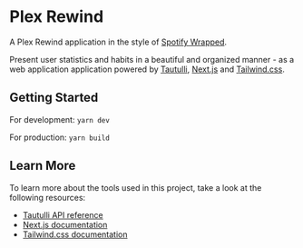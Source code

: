 # Plex Rewind

A Plex Rewind application in the style of [Spotify Wrapped](https://www.spotify.com/us/wrapped).

Present user statistics and habits in a beautiful and organized manner - as a web application application powered by [Tautulli](https://tautulli.com), [Next.js](https://nextjs.org) and [Tailwind.css](https://tailwindcss.com).

## Getting Started

For development: `yarn dev`

For production: `yarn build`

## Learn More

To learn more about the tools used in this project, take a look at the following resources:

- [Tautulli API reference](https://github.com/Tautulli/Tautulli/wiki/Tautulli-API-Reference)
- [Next.js documentation](https://nextjs.org/docs)
- [Tailwind.css documentation](https://tailwindcss.com/docs)
